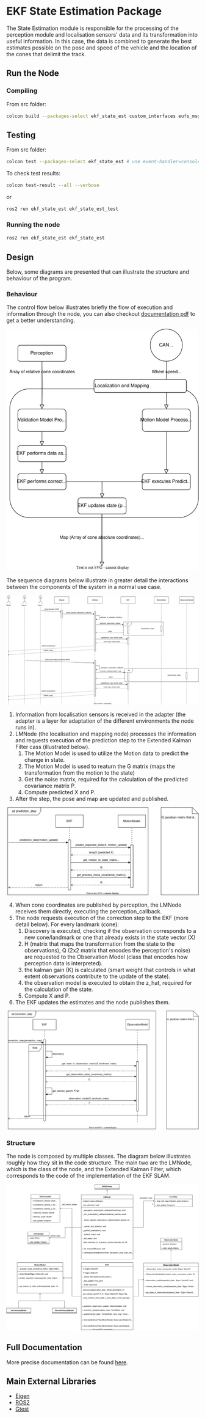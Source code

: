 # EKF State Estimation Package

The State Estimation module is responsible for the processing of the perception module and localisation sensors' data and its transformation into useful information. In this case, the data is combined to generate the best estimates possible on the pose and speed of the vehicle and the location of the cones that delimit the track.

## Run the Node

### Compiling

From src folder:
```sh
colcon build --packages-select ekf_state_est custom_interfaces eufs_msgs fs_msgs
```

## Testing

From src folder:
```sh
colcon test --packages-select ekf_state_est # use event-handler=console_direct+ for imediate output
```

To check test results:
```sh
colcon test-result --all --verbose
```

or 

```sh
ros2 run ekf_state_est ekf_state_est_test
```

### Running the node
```sh
ros2 run ekf_state_est ekf_state_est
```

## Design

Below, some diagrams are presented that can illustrate the structure and behaviour of the program.

### Behaviour

The control flow below illustrates briefly the flow of execution and information through the node, you can also checkout [documentation pdf](../../docs/assets/Loc_map/EKFSlam1.0.pdf) to get a better understanding.

![Control Flow Diagram](../../docs/assets/Loc_map/locmap-flow-chart.svg)

The sequence diagrams below illustrate in greater detail the interactions between the components of the system in a normal use case.

![Sequence Diagram](../../docs/assets/Loc_map/main-sequence-diagram.svg)

1. Information from localisation sensors is received in the adapter (the adapter is a layer for adaptation of the different environments the node runs in).
2. LMNode (the localisation and mapping node) processes the information and requests execution of the prediction step to the Extended Kalman Filter cass (illustrated below).
    1. The Motion Model is used to utilize the Motion data to predict the change in state.
    2. The Motion Model is used to reaturn the G matrix (maps the transformation from the motion to the state)
    3. Get the noise matrix, required for the calculation of the predicted covariance matrix P.
    4. Compute predicted X and P.
3. After the step, the pose and map are updated and published.

![Sequence Diagram Part 2](../../docs/assets/Loc_map/prediction-sequence-diagram.svg)

4. When cone coordinates are published by perception, the LMNode receives them directly, executing the perception_callback.
5. The node requests execution of the correction step to the EKF (more detail below). For every landmark (cone):
    1. Discovery is executed, checking if the observation corresponds to a new cone/landmark or one that already exists in the state vector (X)
    2. H (matrix that maps the transformation from the state to the observations), Q (2x2 matrix that encodes the perception's noise) are requested to the Observation Model (class that encodes how perception data is interpreted).
    3. the kalman gain (K) is calculated (smart weight that controls in what extent observations contribute to the update of the state).
    4. the observation model is executed to obtain the z_hat, required for the calculation of the state.
    5. Compute X and P.
6. The EKF updates the estimates and the node publishes them.

![Sequence Diagram Part 3](../../docs/assets/Loc_map/correction-sequence-diagram.svg)

### Structure

The node is composed by multiple classes. The diagram below illustrates roughly how they sit in the code structure. The main two are the LMNode, which is the class of the node, and the Extended Kalman Filter, which corresponds to the code of the implementation of the EKF SLAM.

![Class Diagram](../../docs/assets/Loc_map/class-diagram.svg)

## Full Documentation

More precise documentation can be found [here](https://www.overleaf.com/8294456817dmdsrfrhbxcf).

## Main External Libraries

- [Eigen](https://eigen.tuxfamily.org/index.php?title=Main_Page)
- [ROS2](https://docs.ros.org/en/foxy/index.html)
- [Gtest](http://google.github.io/googletest/)